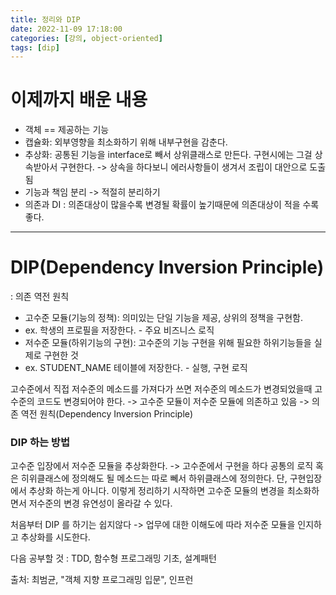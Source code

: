 ```yaml
---
title: 정리와 DIP
date: 2022-11-09 17:18:00
categories: [강의, object-oriented]
tags: [dip]
---
```


# 이제까지 배운 내용
- 객체 == 제공하는 기능
- 캡슐화:  외부영향을 최소화하기 위해 내부구현을 감춘다.
- 추상화: 공통된 기능을 interface로 빼서 상위클래스로 만든다. 구현시에는 그걸 상속받아서 구현한다. -> 상속을 하다보니 에러사항들이 생겨서 조립이 대안으로 도출됨
- 기능과 책임 분리 -> 적절히 분리하기
- 의존과 DI : 의존대상이 많을수록 변경될 확률이 높기때문에 의존대상이 적을 수록 좋다.

---

# DIP(Dependency Inversion Principle)
: 의존 역전 원칙
- 고수준 모듈(기능의 정책): 의미있는 단일 기능을 제공, 상위의 정책을 구현함. 
- ex. 학생의 프로필을 저장한다. - 주요 비즈니스 로직
- 저수준 모듈(하위기능의 구현): 고수준의 기능 구현을 위해 필요한 하위기능들을 실제로 구현한 것 
- ex. STUDENT_NAME 테이블에 저장한다. - 실행, 구현 로직

고수준에서 직접 저수준의 메소드를 가져다가 쓰면 저수준의 메소드가 변경되었을때 고수준의 코드도 변경되어야 한다. -> 고수준 모듈이 저수준 모듈에 의존하고 있음 -> 의존 역전 원칙(Dependency Inversion Principle)

### DIP 하는 방법
고수준 입장에서 저수준 모듈을 추상화한다. -> 고수준에서 구현을 하다 공통의 로직 혹은 히위클래스에 정의해도 될 메소드는 따로 뻬서 하위클래스에 정의한다. 단, 구현입장에서 추상화 하는게 아니다.
이렇게 정리하기 시작하면 고수준 모듈의 변경을 최소화하면서 저수준의 변경 유연성이 올라갈 수 있다.

처음부터 DIP 를 하기는 쉽지않다 -> 업무에 대한 이해도에 따라 저수준 모듈을 인지하고 추상화를 시도한다. 

다음 공부할 것 : TDD, 함수형 프로그래밍 기초, 설계패턴

출처: 최범균, "객체 지향 프로그래밍 입문", 인프런